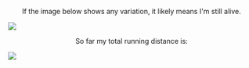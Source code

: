 <p align="center">
If the image below shows any variation, it likely means I'm still alive.
</p>

![](https://mtod.org/me/heart.png)

<p align="center">
So far my total running distance is:
</p>

![](https://okidoki.computer/run-total.svg)
